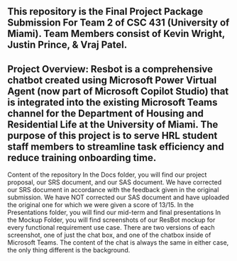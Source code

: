 This repository is the Final Project Package Submission For Team 2 of CSC 431 (University of Miami). Team Members consist of Kevin Wright, Justin Prince, & Vraj Patel.
-------------------------------------------------------------------------------------------------------------------------------------------------------------------------------------------------
Project Overview:
Resbot is a comprehensive chatbot created using Microsoft Power Virtual Agent (now part of Microsoft Copilot Studio) that is integrated into the existing Microsoft Teams channel for the Department of Housing and Residential Life at the University of Miami. The purpose of this project is to serve HRL student staff members to streamline task efficiency and reduce training onboarding time.
-------------------------------------------------------------------------------------------------------------------------------------------------------------------------------------------------
Content of the repository
In the Docs folder, you will find our project proposal, our SRS document, and our SAS document. We have corrected our SRS document in accordance with the feedback given in the original submission. We have NOT corrected our SAS document and have uploaded the original one for which we were given a score of 13/15.
In the Presentations folder, you will find our mid-term and final presentations
In the Mockup Folder, you will find screenshots of our ResBot mockup for every functional requirement use case. There are two versions of each screenshot, one of just the chat box, and one of the chatbox inside of Microsoft Teams. The content of the chat is always the same in either case, the only thing different is the background.
